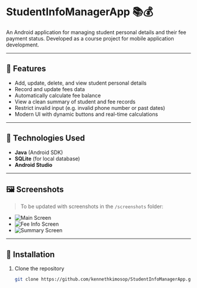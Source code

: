 # StudentInfoManagerApp 📚💰

An Android application for managing student personal details and their fee payment status. Developed as a course project for mobile application development.

---

## 📱 Features

- Add, update, delete, and view student personal details
- Record and update fees data
- Automatically calculate fee balance
- View a clean summary of student and fee records
- Restrict invalid input (e.g. invalid phone number or past dates)
- Modern UI with dynamic buttons and real-time calculations

---

## 🧱 Technologies Used

- **Java** (Android SDK)
- **SQLite** (for local database)
- **Android Studio**

---

## 🖼️ Screenshots

> To be updated with screenshots in the `/screenshots` folder:

- ![Main Screen](screenshots/main_screen.png)
- ![Fee Info Screen](screenshots/fees_screen.png)
- ![Summary Screen](screenshots/summary_screen.png)

---

## 🚀 Installation

1. Clone the repository  
   ```bash
   git clone https://github.com/kennethkimosop/StudentInfoManagerApp.git
